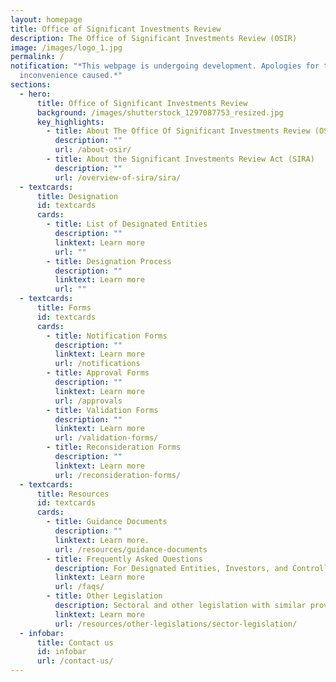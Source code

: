 ```yaml
---
layout: homepage
title: Office of Significant Investments Review
description: The Office of Significant Investments Review (OSIR)
image: /images/logo_1.jpg
permalink: /
notification: "*This webpage is undergoing development. Apologies for the
  inconvenience caused.*"
sections:
  - hero:
      title: Office of Significant Investments Review
      background: /images/shutterstock_1297087753_resized.jpg
      key_highlights:
        - title: About The Office Of Significant Investments Review (OSIR)
          description: ""
          url: /about-osir/
        - title: About the Significant Investments Review Act (SIRA)
          description: ""
          url: /overview-of-sira/sira/
  - textcards:
      title: Designation
      id: textcards
      cards:
        - title: List of Designated Entities
          description: ""
          linktext: Learn more
          url: ""
        - title: Designation Process
          description: ""
          linktext: Learn more
          url: ""
  - textcards:
      title: Forms
      id: textcards
      cards:
        - title: Notification Forms
          description: ""
          linktext: Learn more
          url: /notifications
        - title: Approval Forms
          description: ""
          linktext: Learn more
          url: /approvals
        - title: Validation Forms
          description: ""
          linktext: Learn more
          url: /validation-forms/
        - title: Reconsideration Forms
          description: ""
          linktext: Learn more
          url: /reconsideration-forms/
  - textcards:
      title: Resources
      id: textcards
      cards:
        - title: Guidance Documents
          description: ""
          linktext: Learn more.
          url: /resources/guidance-documents
        - title: Frequently Asked Questions
          description: For Designated Entities, Investors, and Controllers.
          linktext: Learn more
          url: /faqs/
        - title: Other Legislation
          description: Sectoral and other legislation with similar provisions found in SIRA.
          linktext: Learn more
          url: /resources/other-legislations/sector-legislation/
  - infobar:
      title: Contact us
      id: infobar
      url: /contact-us/
---
```

